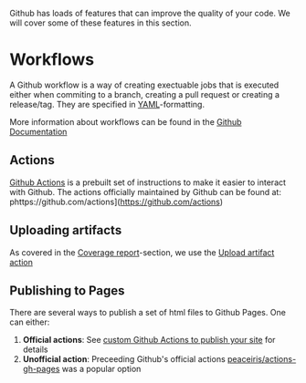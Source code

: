 Github has loads of features that can improve the quality of your code.
We will cover some of these features in this section.


# Workflows
A Github workflow is a way of creating exectuable jobs that is executed either when commiting to a branch, creating a pull request or creating a release/tag.
They are specified in [YAML](https://yaml.org/)-formatting.

More information about workflows can be found in the [Github Documentation](https://docs.github.com/en/actions/using-workflows/about-workflows)

## Actions
[Github Actions](https://github.com/features/actions) is a prebuilt set of instructions to make it easier to interact with Github.
The actions officially maintained by Github can be found at: phttps://github.com/actions](https://github.com/actions)

## Uploading artifacts
As covered in the [Coverage report](../part1/coverage)-section, we use the [Upload artifact action](https://github.com/actions/upload-artifact#readme)

## Publishing to Pages
There are several ways to publish a set of html files to Github Pages.
One can either:
1. __Official actions__: See [custom Github Actions to publish your site](https://docs.github.com/en/pages/getting-started-with-github-pages/configuring-a-publishing-source-for-your-github-pages-site#creating-a-custom-github-actions-workflow-to-publish-your-site) for details
2. __Unofficial action__: Preceeding Github's official actions [peaceiris/actions-gh-pages](https://github.com/marketplace/actions/github-pages-action) was a popular option
